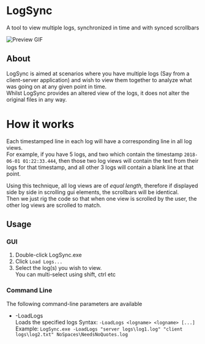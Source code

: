 # LogSync
A tool to view multiple logs, synchronized in time and with synced scrollbars

![Preview GIF](https://i.imgur.com/Dv7KQgy.gif)  

## About
LogSync is aimed at scenarios where you have multiple logs (Say from a client-server application) and wish to view them together 
to analyze what was going on at any given point in time.  
Whilst LogSync provides an altered view of the logs, it does not alter the original files in any way.

# How it works
Each timestamped line in each log will have a corresponding line in all log views.  
For example, if you have 5 logs, and two which contain the timestamp `2018-06-01 01:22:33.444`, 
then those two log views will contain the text from their logs for that timestamp, and all other 3 logs will contain a blank line at that point.  

Using this technique, all log views are of *equal length*, therefore if displayed side by side in scrolling gui elements, the scrollbars will be identical.  
Then we just rig the code so that when one view is scrolled by the user, the other log views are scrolled to match. 

## Usage
### GUI
1. Double-click LogSync.exe
2. Click `Load Logs...`
3. Select the log(s) you wish to view.  
You can multi-select using shift, ctrl etc

### Command Line
The following command-line parameters are available
* -LoadLogs  
Loads the specified logs
Syntax: `-LoadLogs <logname> <logname> [...]`  
Example: `LogSync.exe -LoadLogs "server logs\log1.log" "client logs\log2.txt" NoSpaces\NeedsNoQuotes.log`

